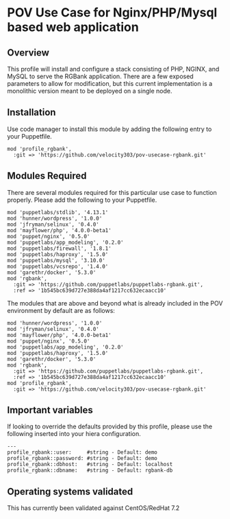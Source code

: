 # POV Use Case for Nginx/PHP/Mysql based web application

## Overview

This profile will install and configure a stack consisting of PHP, NGINX, and MySQL to serve the RGBank application. There are a few exposed parameters to allow for modification, but this current implementation is a monolithic version meant to be deployed on a single node.

## Installation

Use code manager to install this module by adding the following entry to your Puppetfile.

```
mod 'profile_rgbank',
  :git => 'https://github.com/velocity303/pov-usecase-rgbank.git'
```

## Modules Required

There are several modules required for this particular use case to function properly. Please add the following to your Puppetfile.

```
mod 'puppetlabs/stdlib', '4.13.1'
mod 'hunner/wordpress', '1.0.0'
mod 'jfryman/selinux', '0.4.0'
mod 'mayflower/php', '4.0.0-beta1'
mod 'puppet/nginx', '0.5.0'
mod 'puppetlabs/app_modeling', '0.2.0'
mod 'puppetlabs/firewall', '1.8.1'
mod 'puppetlabs/haproxy', '1.5.0'
mod 'puppetlabs/mysql', '3.10.0'
mod 'puppetlabs/vcsrepo', '1.4.0'
mod 'garethr/docker', '5.3.0'
mod 'rgbank',
  :git => 'https://github.com/puppetlabs/puppetlabs-rgbank.git',
  :ref => '1b545bc639d727e388da4af1217cc632ecaacc10'
```

The modules that are above and beyond what is already included in the POV environment by default are as follows:
```
mod 'hunner/wordpress', '1.0.0'
mod 'jfryman/selinux', '0.4.0'
mod 'mayflower/php', '4.0.0-beta1'
mod 'puppet/nginx', '0.5.0'
mod 'puppetlabs/app_modeling', '0.2.0'
mod 'puppetlabs/haproxy', '1.5.0'
mod 'garethr/docker', '5.3.0'
mod 'rgbank',
  :git => 'https://github.com/puppetlabs/puppetlabs-rgbank.git',
  :ref => '1b545bc639d727e388da4af1217cc632ecaacc10'
mod 'profile_rgbank',
  :git => 'https://github.com/velocity303/pov-usecase-rgbank.git'
```
## Important variables

If looking to override the defaults provided by this profile, please use the following inserted into your hiera configuration.

```
---
profile_rgbank::user:     #string - Default: demo
profile_rgbank::password: #string - Default: demo
profile_rgbank::dbhost:   #string - Default: localhost
profile_rgbank::dbname:   #string - Default: rgbank-db
```

## Operating systems validated

This has currently been validated against CentOS/RedHat 7.2

